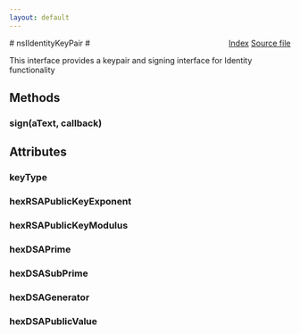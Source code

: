 ```yaml
---
layout: default
---
```

<div class='links' style='float:right'><a href="../index.html">Index</a>
<a href="http://dxr.mozilla.org/mozilla-central/source/toolkit/identity/nsIIdentityCryptoService.idl">Source file</a>
</div>
# nsIIdentityKeyPair #
  
This interface provides a keypair and signing interface for Identity functionality  
  

## Methods ##

### sign(aText, callback) ###

## Attributes ##

### keyType ###

### hexRSAPublicKeyExponent ###

### hexRSAPublicKeyModulus ###

### hexDSAPrime ###

### hexDSASubPrime ###

### hexDSAGenerator ###

### hexDSAPublicValue ###

